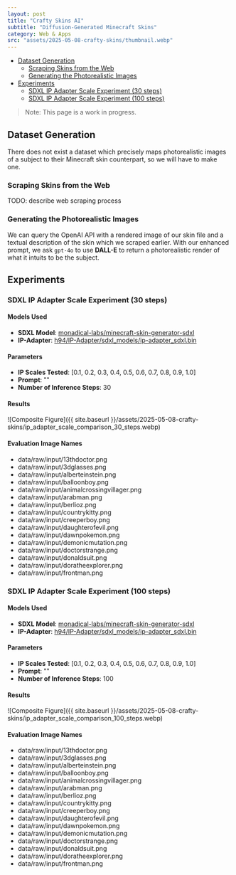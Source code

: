 ```yaml
---
layout: post
title: "Crafty Skins AI"
subtitle: "Diffusion-Generated Minecraft Skins"
category: Web & Apps
src: "assets/2025-05-08-crafty-skins/thumbnail.webp"
---
```

<!-- toc -->
 - [Dataset Generation](#dataset-generation)
   - [Scraping Skins from the Web](#scraping-skins-from-the-web)
   - [Generating the Photorealistic Images](#generating-the-photorealistic-images)
 - [Experiments](#experiments)
   - [SDXL IP Adapter Scale Experiment (30 steps)](#sdxl-ip-adapter-scale-experiment-100-steps)
   - [SDXL IP Adapter Scale Experiment (100 steps)](#sdxl-ip-adapter-scale-experiment-100-steps)

> Note: This page is a work in progress.

## Dataset Generation

There does not exist a dataset which precisely maps photorealistic images of a subject to their Minecraft skin counterpart, so we will have to make one.

### Scraping Skins from the Web

TODO: describe web scraping process

### Generating the Photorealistic Images

We can query the OpenAI API with a rendered image of our skin file and a textual description of the skin which we scraped earlier. With our enhanced prompt, we ask `gpt-4o` to use **DALL-E** to return a photorealistic render of what it intuits to be the subject.

## Experiments

### SDXL IP Adapter Scale Experiment (30 steps)

#### Models Used

- **SDXL Model**: [monadical-labs/minecraft-skin-generator-sdxl](https://huggingface.co/monadical-labs/minecraft-skin-generator-sdxl)
- **IP-Adapter**: [h94/IP-Adapter/sdxl_models/ip-adapter_sdxl.bin](https://huggingface.co/h94/IP-Adapter/tree/main/sdxl_models)

#### Parameters

- **IP Scales Tested**: [0.1, 0.2, 0.3, 0.4, 0.5, 0.6, 0.7, 0.8, 0.9, 1.0]
- **Prompt**: ""
- **Number of Inference Steps**: 30

#### Results

![Composite Figure]({{ site.baseurl }}/assets/2025-05-08-crafty-skins/ip_adapter_scale_comparison_30_steps.webp)

#### Evaluation Image Names

- data/raw/input/13thdoctor.png
- data/raw/input/3dglasses.png
- data/raw/input/alberteinstein.png
- data/raw/input/balloonboy.png
- data/raw/input/animalcrossingvillager.png
- data/raw/input/arabman.png
- data/raw/input/berlioz.png
- data/raw/input/countrykitty.png
- data/raw/input/creeperboy.png
- data/raw/input/daughterofevil.png
- data/raw/input/dawnpokemon.png
- data/raw/input/demonicmutation.png
- data/raw/input/doctorstrange.png
- data/raw/input/donaldsuit.png
- data/raw/input/doratheexplorer.png
- data/raw/input/frontman.png

### SDXL IP Adapter Scale Experiment (100 steps)

#### Models Used

- **SDXL Model**: [monadical-labs/minecraft-skin-generator-sdxl](https://huggingface.co/monadical-labs/minecraft-skin-generator-sdxl)
- **IP-Adapter**: [h94/IP-Adapter/sdxl_models/ip-adapter_sdxl.bin](https://huggingface.co/h94/IP-Adapter/tree/main/sdxl_models)

#### Parameters

- **IP Scales Tested**: [0.1, 0.2, 0.3, 0.4, 0.5, 0.6, 0.7, 0.8, 0.9, 1.0]
- **Prompt**: ""
- **Number of Inference Steps**: 100

#### Results

![Composite Figure]({{ site.baseurl }}/assets/2025-05-08-crafty-skins/ip_adapter_scale_comparison_100_steps.webp)

#### Evaluation Image Names

- data/raw/input/13thdoctor.png
- data/raw/input/3dglasses.png
- data/raw/input/alberteinstein.png
- data/raw/input/balloonboy.png
- data/raw/input/animalcrossingvillager.png
- data/raw/input/arabman.png
- data/raw/input/berlioz.png
- data/raw/input/countrykitty.png
- data/raw/input/creeperboy.png
- data/raw/input/daughterofevil.png
- data/raw/input/dawnpokemon.png
- data/raw/input/demonicmutation.png
- data/raw/input/doctorstrange.png
- data/raw/input/donaldsuit.png
- data/raw/input/doratheexplorer.png
- data/raw/input/frontman.png
